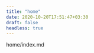 ```yaml
---
title: "home"
date: 2020-10-20T17:51:47+03:30
draft: false
headless: true
---
```


home/index.md